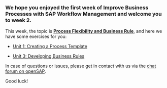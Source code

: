 ### We hope you enjoyed the first week of Improve Business Processes with SAP Workflow Management and welcome you to week 2.

This week, the topic is **[Process Flexibility and Business Rule](https://open.sap.com/courses/btp2/items/6CYkuVvkUz6kKRo14PK0I2)**, and here we have some exercises for you:

- [Unit 1: Creating a Process Template](https://github.com/SAP-samples/btp-workflow-management-opensap/tree/main/Week%202/Unit%201)

- [Unit 3: Developing Business Rules](https://github.com/SAP-samples/btp-workflow-management-opensap/tree/main/Week%202/Unit%204)

In case of questions or issues, please get in contact with us via the [chat forum on openSAP](https://open.sap.com/courses/btp2/pinboard).

Good luck!
